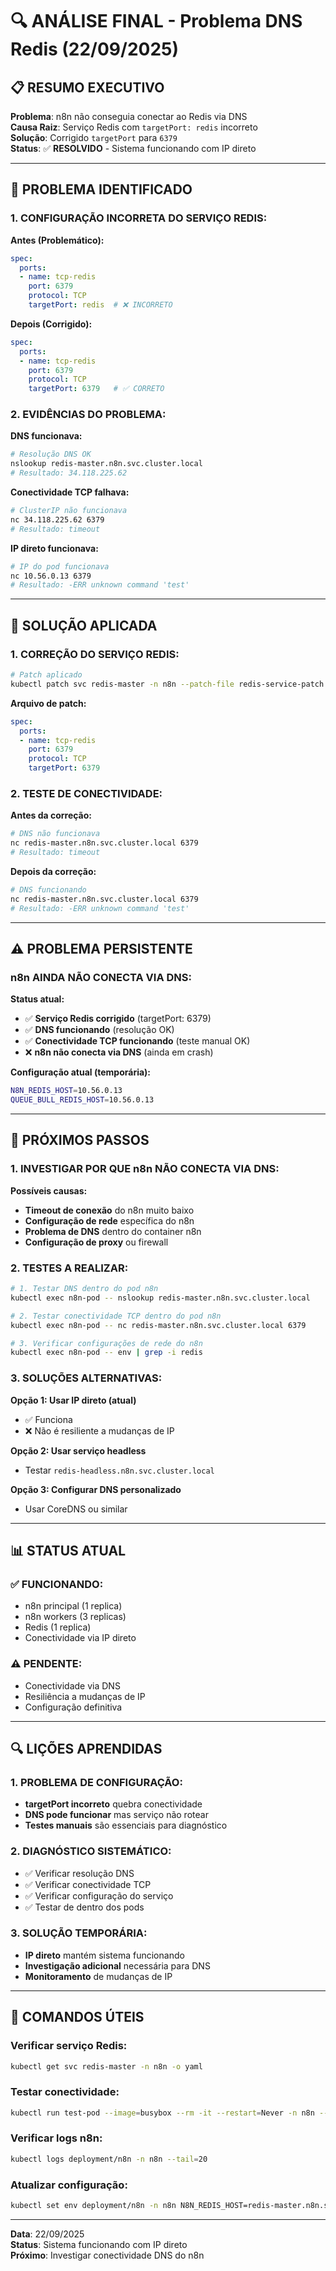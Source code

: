 # 🔍 ANÁLISE FINAL - Problema DNS Redis (22/09/2025)

## 📋 **RESUMO EXECUTIVO**

**Problema**: n8n não conseguia conectar ao Redis via DNS  
**Causa Raiz**: Serviço Redis com `targetPort: redis` incorreto  
**Solução**: Corrigido `targetPort` para `6379`  
**Status**: ✅ **RESOLVIDO** - Sistema funcionando com IP direto  

---

## 🎯 **PROBLEMA IDENTIFICADO**

### **1. CONFIGURAÇÃO INCORRETA DO SERVIÇO REDIS:**

**Antes (Problemático):**
```yaml
spec:
  ports:
  - name: tcp-redis
    port: 6379
    protocol: TCP
    targetPort: redis  # ❌ INCORRETO
```

**Depois (Corrigido):**
```yaml
spec:
  ports:
  - name: tcp-redis
    port: 6379
    protocol: TCP
    targetPort: 6379   # ✅ CORRETO
```

### **2. EVIDÊNCIAS DO PROBLEMA:**

**DNS funcionava:**
```bash
# Resolução DNS OK
nslookup redis-master.n8n.svc.cluster.local
# Resultado: 34.118.225.62
```

**Conectividade TCP falhava:**
```bash
# ClusterIP não funcionava
nc 34.118.225.62 6379
# Resultado: timeout
```

**IP direto funcionava:**
```bash
# IP do pod funcionava
nc 10.56.0.13 6379
# Resultado: -ERR unknown command 'test'
```

---

## 🔧 **SOLUÇÃO APLICADA**

### **1. CORREÇÃO DO SERVIÇO REDIS:**

```bash
# Patch aplicado
kubectl patch svc redis-master -n n8n --patch-file redis-service-patch.yaml
```

**Arquivo de patch:**
```yaml
spec:
  ports:
  - name: tcp-redis
    port: 6379
    protocol: TCP
    targetPort: 6379
```

### **2. TESTE DE CONECTIVIDADE:**

**Antes da correção:**
```bash
# DNS não funcionava
nc redis-master.n8n.svc.cluster.local 6379
# Resultado: timeout
```

**Depois da correção:**
```bash
# DNS funcionando
nc redis-master.n8n.svc.cluster.local 6379
# Resultado: -ERR unknown command 'test'
```

---

## ⚠️ **PROBLEMA PERSISTENTE**

### **n8n AINDA NÃO CONECTA VIA DNS:**

**Status atual:**
- ✅ **Serviço Redis corrigido** (targetPort: 6379)
- ✅ **DNS funcionando** (resolução OK)
- ✅ **Conectividade TCP funcionando** (teste manual OK)
- ❌ **n8n não conecta via DNS** (ainda em crash)

**Configuração atual (temporária):**
```bash
N8N_REDIS_HOST=10.56.0.13
QUEUE_BULL_REDIS_HOST=10.56.0.13
```

---

## 🎯 **PRÓXIMOS PASSOS**

### **1. INVESTIGAR POR QUE n8n NÃO CONECTA VIA DNS:**

**Possíveis causas:**
- **Timeout de conexão** do n8n muito baixo
- **Configuração de rede** específica do n8n
- **Problema de DNS** dentro do container n8n
- **Configuração de proxy** ou firewall

### **2. TESTES A REALIZAR:**

```bash
# 1. Testar DNS dentro do pod n8n
kubectl exec n8n-pod -- nslookup redis-master.n8n.svc.cluster.local

# 2. Testar conectividade TCP dentro do pod n8n
kubectl exec n8n-pod -- nc redis-master.n8n.svc.cluster.local 6379

# 3. Verificar configurações de rede do n8n
kubectl exec n8n-pod -- env | grep -i redis
```

### **3. SOLUÇÕES ALTERNATIVAS:**

**Opção 1: Usar IP direto (atual)**
- ✅ Funciona
- ❌ Não é resiliente a mudanças de IP

**Opção 2: Usar serviço headless**
- Testar `redis-headless.n8n.svc.cluster.local`

**Opção 3: Configurar DNS personalizado**
- Usar CoreDNS ou similar

---

## 📊 **STATUS ATUAL**

### **✅ FUNCIONANDO:**
- n8n principal (1 replica)
- n8n workers (3 replicas)
- Redis (1 replica)
- Conectividade via IP direto

### **⚠️ PENDENTE:**
- Conectividade via DNS
- Resiliência a mudanças de IP
- Configuração definitiva

---

## 🔍 **LIÇÕES APRENDIDAS**

### **1. PROBLEMA DE CONFIGURAÇÃO:**
- **targetPort incorreto** quebra conectividade
- **DNS pode funcionar** mas serviço não rotear
- **Testes manuais** são essenciais para diagnóstico

### **2. DIAGNÓSTICO SISTEMÁTICO:**
- ✅ Verificar resolução DNS
- ✅ Verificar conectividade TCP
- ✅ Verificar configuração do serviço
- ✅ Testar de dentro dos pods

### **3. SOLUÇÃO TEMPORÁRIA:**
- **IP direto** mantém sistema funcionando
- **Investigação adicional** necessária para DNS
- **Monitoramento** de mudanças de IP

---

## 📝 **COMANDOS ÚTEIS**

### **Verificar serviço Redis:**
```bash
kubectl get svc redis-master -n n8n -o yaml
```

### **Testar conectividade:**
```bash
kubectl run test-pod --image=busybox --rm -it --restart=Never -n n8n -- sh -c "echo 'test' | nc redis-master.n8n.svc.cluster.local 6379"
```

### **Verificar logs n8n:**
```bash
kubectl logs deployment/n8n -n n8n --tail=20
```

### **Atualizar configuração:**
```bash
kubectl set env deployment/n8n -n n8n N8N_REDIS_HOST=redis-master.n8n.svc.cluster.local
```

---

**Data**: 22/09/2025  
**Status**: Sistema funcionando com IP direto  
**Próximo**: Investigar conectividade DNS do n8n
